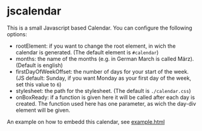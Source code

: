 # jscalendar
This is a small Javascript based Calendar. You can configure the following options:
- rootElement: if you want to change the root element, in wich the calendar is generated. (The default element is `#calendar`)
- months: the name of the months (e.g. in German March is called März). (Default is english)
- firstDayOfWeekOffset: the number of days for your start of the week. (JS default: Sunday, if you want Monday as your first day of the week, set this value to `6`)
- stylesheet: the path for the stylesheet. (The default is `./calendar.css`)
- onBoxReady: if a function is given here it will be called after each day is created. The function used here has one parameter, as wich the day-div element will be given. 

An example on how to embedd this calendar, see [example.html](./example.html)